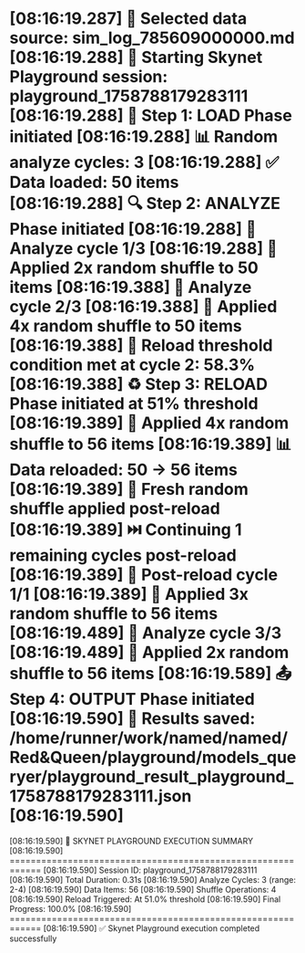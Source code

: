 [08:16:19.287] 🎯 Selected data source: sim_log_785609000000.md
[08:16:19.288] 🚀 Starting Skynet Playground session: playground_1758788179283111
[08:16:19.288] 🔄 Step 1: LOAD Phase initiated
[08:16:19.288] 📊 Random analyze cycles: 3
[08:16:19.288] ✅ Data loaded: 50 items
[08:16:19.288] 🔍 Step 2: ANALYZE Phase initiated
[08:16:19.288] 🔄 Analyze cycle 1/3
[08:16:19.288] 🔀 Applied 2x random shuffle to 50 items
[08:16:19.388] 🔄 Analyze cycle 2/3
[08:16:19.388] 🔀 Applied 4x random shuffle to 50 items
[08:16:19.388] 🎯 Reload threshold condition met at cycle 2: 58.3%
[08:16:19.388] ♻️ Step 3: RELOAD Phase initiated at 51% threshold
[08:16:19.389] 🔀 Applied 4x random shuffle to 56 items
[08:16:19.389] 📊 Data reloaded: 50 → 56 items
[08:16:19.389] 🔀 Fresh random shuffle applied post-reload
[08:16:19.389] ⏭️ Continuing 1 remaining cycles post-reload
[08:16:19.389] 🔄 Post-reload cycle 1/1
[08:16:19.389] 🔀 Applied 3x random shuffle to 56 items
[08:16:19.489] 🔄 Analyze cycle 3/3
[08:16:19.489] 🔀 Applied 2x random shuffle to 56 items
[08:16:19.589] 📤 Step 4: OUTPUT Phase initiated
[08:16:19.590] 💾 Results saved: /home/runner/work/named/named/Red&Queen/playground/models_queryer/playground_result_playground_1758788179283111.json
[08:16:19.590] 
============================================================
[08:16:19.590] 🎯 SKYNET PLAYGROUND EXECUTION SUMMARY
[08:16:19.590] ============================================================
[08:16:19.590] Session ID: playground_1758788179283111
[08:16:19.590] Total Duration: 0.31s
[08:16:19.590] Analyze Cycles: 3 (range: 2-4)
[08:16:19.590] Data Items: 56
[08:16:19.590] Shuffle Operations: 4
[08:16:19.590] Reload Triggered: At 51.0% threshold
[08:16:19.590] Final Progress: 100.0%
[08:16:19.590] ============================================================
[08:16:19.590] ✅ Skynet Playground execution completed successfully
